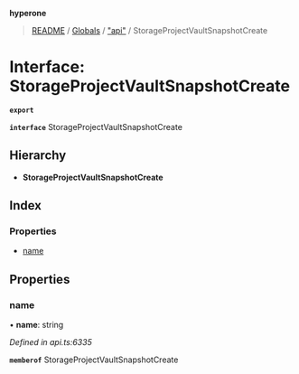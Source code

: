 **hyperone**

> [README](../README.md) / [Globals](../globals.md) / ["api"](../modules/_api_.md) / StorageProjectVaultSnapshotCreate

# Interface: StorageProjectVaultSnapshotCreate

**`export`** 

**`interface`** StorageProjectVaultSnapshotCreate

## Hierarchy

* **StorageProjectVaultSnapshotCreate**

## Index

### Properties

* [name](_api_.storageprojectvaultsnapshotcreate.md#name)

## Properties

### name

•  **name**: string

*Defined in api.ts:6335*

**`memberof`** StorageProjectVaultSnapshotCreate
